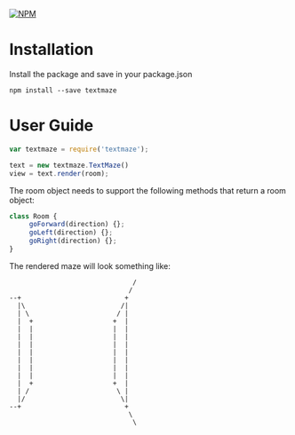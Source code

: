 [![NPM](https://nodei.co/npm/textmaze.png?downloads=true)](https://nodei.co/npm/textmaze/)


Installation
============

Install the package and save in your package.json

   ```
   npm install --save textmaze
   ```

User Guide
==========

```js
var textmaze = require('textmaze');

text = new textmaze.TextMaze()
view = text.render(room);
```

The room object needs to support the following methods that return a room
object:

```js
class Room {
     goForward(direction) {};
     goLeft(direction) {};
     goRight(direction) {};
}
```

The rendered maze will look something like:


                                   /
                                  / 
    --+                          +  
      |\                        /|  
      | \                      / |  
      |  +                    +  |  
      |  |                    |  |  
      |  |                    |  |  
      |  |                    |  |  
      |  |                    |  |  
      |  |                    |  |  
      |  |                    |  |  
      |  |                    |  |  
      |  +                    +  |  
      | /                      \ |  
      |/                        \|  
    --+                          +  
                                  \ 
                                   \

